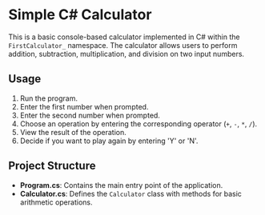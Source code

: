 # Simple C# Calculator

This is a basic console-based calculator implemented in C# within the `FirstCalculator_` namespace. The calculator allows users to perform addition, subtraction, multiplication, and division on two input numbers.

## Usage

1. Run the program.
2. Enter the first number when prompted.
3. Enter the second number when prompted.
4. Choose an operation by entering the corresponding operator (`+`, `-`, `*`, `/`).
5. View the result of the operation.
6. Decide if you want to play again by entering 'Y' or 'N'.

## Project Structure

- **Program.cs**: Contains the main entry point of the application.
- **Calculator.cs**: Defines the `Calculator` class with methods for basic arithmetic operations.
